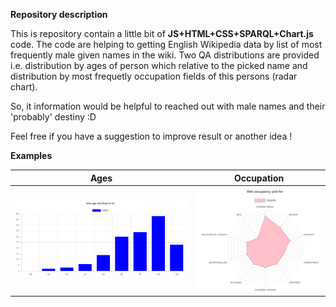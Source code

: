**Repository description**

This is repository contain a little bit of **JS+HTML+CSS+SPARQL+Chart.js** code.
The code are helping to getting English Wikipedia data by list of most frequently male given names in the wiki.
Two QA distributions are provided i.e. distribution by ages of person which relative to the picked name and 
distribution by most frequetly occupation fields of this persons (radar chart).

So, it information would be helpful to reached out with male names and their 'probably' destiny :D

Feel free if you have a suggestion to improve result or another idea !

**Examples**

| Ages |       Occupation          |
|---------|----------------------|
|  ![Screenshot](examples/Martin_ages.png)   |      ![Screenshot](examples/Martin_occup.png)          |